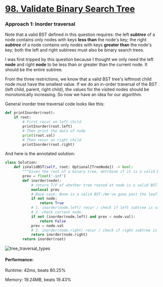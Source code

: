 # [98. Validate Binary Search Tree](https://leetcode.com/problems/validate-binary-search-tree/)

### Approach 1: Inorder traversal 

Note that a valid BST defined in this question requires: the left ***subtree*** of a node contains only nodes with keys **less than** the node's key; the right ***subtree*** of a node contains only nodes with keys **greater than** the node's key; both the left and right subtrees must also be binary search trees.

I was first tripped by this question because I thought we only need the left **node** and right **node** to be less than or greater than the current node. It should be the entire subtree. 

From the three restrictions, we know that a valid BST tree's leftmost child node must have the smallest value. If we do an in-order traversal of the BST (left child, parent, right child), the values for the visited nodes should be monotonically increasing. So now we have an idea for our algorithm.

General inorder tree traversal code looks like this:

```python
def printInorder(root):
	if root:
		# First recur on left child
		printInorder(root.left)
		# Then print the data of node
		print(root.val)
		# Then recur on right child
		printInorder(root.right)
```

And here is the annotated solution:

```python
class Solution:
    def isValidBST(self, root: Optional[TreeNode]) -> bool:
        """Given the root of a binary tree, detrmine if it is a valid BST."""
        prev = float('-inf')
        def inorder(node):
            # return T/F of whether tree rooted at node is a valid BST.
            nonlocal prev
            # Base case: None is a valid BST./We've gone past the leaf.
            if not node:
                return True
            # 1. inorder(node.left) recur / check if left subtree is validBST.
            # 2. check current node. 
            if not (inorder(node.left) and prev < node.val):
                return False
            prev = node.val
            # 3. inorder(node.right) recur / check if right subtree is validBST.
            return inorder(node.right)
        return inorder(root)
```

![tree_traversal_types](D:\hackerlib\leetcode-note\tree_traversal_types.png)

#### Performance:

Runtime: 42ms, beats 80.25%

Memory: 19.24MB, beats 19.43%